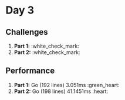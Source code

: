 # Day 3

## Challenges
<ol>
    <li><b>Part 1:</b> :white_check_mark:</li>
    <li><b>Part 2:</b> :white_check_mark:</li>
</ol>

## Performance
<ol>
    <li><b>Part 1:</b> Go (192 lines) 3.051ms :green_heart:</li>
    <li><b>Part 2:</b> Go (198 lines) 41.1451ms :heart:</li>
</ol>